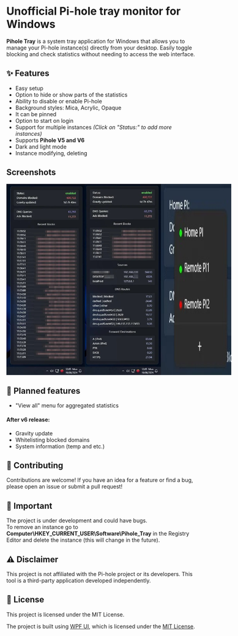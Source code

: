 # Unofficial Pi-hole tray monitor for Windows
**Pihole Tray** is a system tray application for Windows that allows you to manage your Pi-hole instance(s) directly from your desktop. Easily toggle blocking and check statistics without needing to access the web interface.

## ✨ Features

- Easy setup
- Option to hide or show parts of the statistics
- Ability to disable or enable Pi-hole
- Background styles: Mica, Acrylic, Opaque
- It can be pinned
- Option to start on login
- Support for multiple instances *(Click on "Status:" to add more instances)*
- Supports **Pihole V5 and V6**
- Dark and light mode
- Instance modifying, deleting
  
## Screenshots

<div style="display: flex;">
 <img src="Screenshots/1.jpg" height="500">
<img src="Screenshots/2.jpg" height="500">
<img src="Screenshots/3.jpg">
</div>

## 🚀 Planned features
- "View all" menu for aggregated statistics
#### After v6 release:
- Gravity update
- Whitelisting blocked domains
- System information (temp and etc.)
  
## 🤝 Contributing
Contributions are welcome! If you have an idea for a feature or find a bug, please open an issue or submit a pull request!

## 📝 Important
The project is under development and could have bugs.\
To remove an instance go to **Computer\HKEY_CURRENT_USER\Software\Pihole_Tray** in the Registry Editor and delete the instance (this will change in the future).

## ⚠️ Disclaimer

This project is not affiliated with the Pi-hole project or its developers. This tool is a third-party application developed independently.

## 📜 License

This project is licensed under the MIT License.

The project is built using [WPF UI](https://github.com/lepoco/wpfui), which is licensed under the [MIT License](https://github.com/lepoco/wpfui/blob/main/LICENSE).
